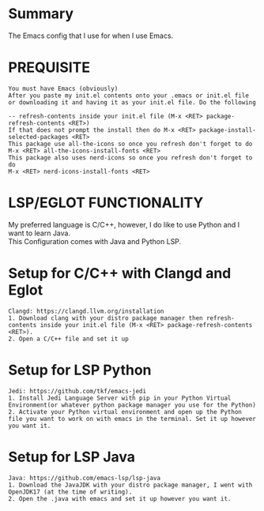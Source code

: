 # Summary
The Emacs config that I use for when I use Emacs.

# PREQUISITE
```
You must have Emacs (obviously)
After you paste my init.el contents onto your .emacs or init.el file or downloading it and having it as your init.el file. Do the following

-- refresh-contents inside your init.el file (M-x <RET> package-refresh-contents <RET>)
If that does not prompt the install then do M-x <RET> package-install-selected-packages <RET>
This package use all-the-icons so once you refresh don't forget to do
M-x <RET> all-the-icons-install-fonts <RET>
This package also uses nerd-icons so once you refresh don't forget to do
M-x <RET> nerd-icons-install-fonts <RET>
```
# LSP/EGLOT FUNCTIONALITY
My preferred language is C/C++, however, I do like to use Python and I want to learn Java.<br>
This Configuration comes with Java and Python LSP.
# Setup for C/C++ with Clangd and Eglot
```
Clangd: https://clangd.llvm.org/installation
1. Download clang with your distro package manager then refresh-contents inside your init.el file (M-x <RET> package-refresh-contents <RET>).
2. Open a C/C++ file and set it up
```
# Setup for LSP Python
```
Jedi: https://github.com/tkf/emacs-jedi
1. Install Jedi Language Server with pip in your Python Virtual Environment(or whatever python package manager you use for the Python)
2. Activate your Python virtual environment and open up the Python file you want to work on with emacs in the terminal. Set it up however you want it.
```
# Setup for LSP Java
```
Java: https://github.com/emacs-lsp/lsp-java
1. Download the JavaJDK with your distro package manager, I went with OpenJDK17 (at the time of writing).
2. Open the .java with emacs and set it up however you want it. 
```
